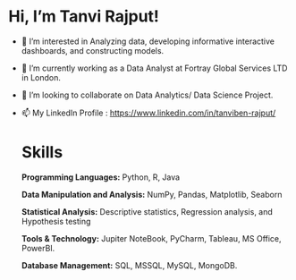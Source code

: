  # Hi, I’m Tanvi Rajput!
 
  
- 👀 I’m interested in Analyzing data, developing informative interactive dashboards, and constructing models.
- 🌱 I’m currently working as a Data Analyst at Fortray Global Services LTD in London.
- 💞️ I’m looking to collaborate on Data Analytics/ Data Science Project.
- 📫 My LinkedIn Profile : https://www.linkedin.com/in/tanviben-rajput/
  
  # Skills
  
  **Programming Languages:** Python, R, Java

  **Data Manipulation and Analysis:** NumPy, Pandas, Matplotlib, Seaborn

  **Statistical Analysis:** Descriptive statistics, Regression analysis, and Hypothesis testing
  
  **Tools & Technology:** Jupiter NoteBook, PyCharm, Tableau, MS Office, PowerBI.

  **Database Management:** SQL, MSSQL, MySQL, MongoDB.
  
  

<!---
TanviVRajput/TanviVRajput is a ✨ special ✨ repository because its `README.md` (this file) appears on your GitHub profile.
You can click the Preview link to take a look at your changes.
--->
